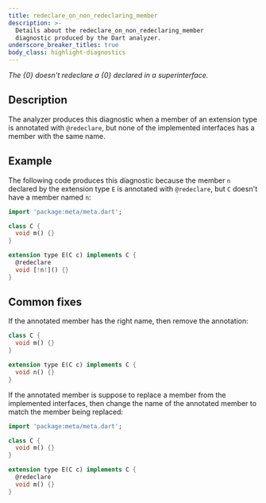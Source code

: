 ```yaml
---
title: redeclare_on_non_redeclaring_member
description: >-
  Details about the redeclare_on_non_redeclaring_member
  diagnostic produced by the Dart analyzer.
underscore_breaker_titles: true
body_class: highlight-diagnostics
---
```


_The {0} doesn't redeclare a {0} declared in a superinterface._

## Description

The analyzer produces this diagnostic when a member of an extension type
is annotated with `@redeclare`, but none of the implemented interfaces
has a member with the same name.

## Example

The following code produces this diagnostic because the member `n`
declared by the extension type `E` is annotated with `@redeclare`, but `C`
doesn't have a member named `n`:

```dart
import 'package:meta/meta.dart';

class C {
  void m() {}
}

extension type E(C c) implements C {
  @redeclare
  void [!n!]() {}
}
```

## Common fixes

If the annotated member has the right name, then remove the annotation:

```dart
class C {
  void m() {}
}

extension type E(C c) implements C {
  void n() {}
}
```

If the annotated member is suppose to replace a member from the
implemented interfaces, then change the name of the annotated member to
match the member being replaced:

```dart
import 'package:meta/meta.dart';

class C {
  void m() {}
}

extension type E(C c) implements C {
  @redeclare
  void m() {}
}
```
